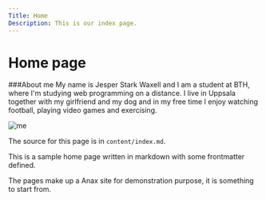 ```yaml
---
Title: Home
Description: This is our index page.
---
```


Home page
==========================
###About me
My name is Jesper Stark Waxell and I am a student at BTH, where I'm studying web programming on a distance. I live in Uppsala together with my girlfriend and my dog and in my free time I enjoy watching football, playing video games and exercising.

![me](%assets_url%/img/me.jpg)

The source for this page is in `content/index.md`.

This is a sample home page written in markdown with some frontmatter defined.

The pages make up a Anax site for demonstration purpose, it is something to start from.
